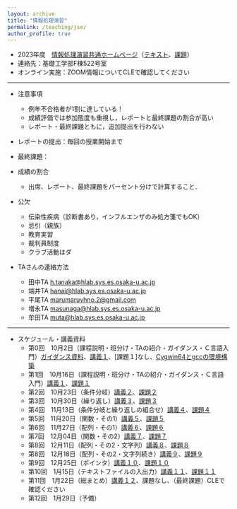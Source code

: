 ```yaml
---
layout: archive
title: "情報処理演習"
permalink: /teaching/jse/
author_profile: true
---
```


* 2023年度　[情報処理演習共通ホームページ](http://www.hlab.sys.es.osaka-u.ac.jp/people/wan/jse/)（[テキスト](http://www.hlab.sys.es.osaka-u.ac.jp/people/wan/jse/text/index.html)、[課題](http://www.hlab.sys.es.osaka-u.ac.jp/people/wan/jse/kadai/index.html)）
* 連絡先：基礎工学部F棟522号室
* オンライン実施：ZOOM情報についてCLEで確認してください

---

* 注意事項
  * 例年不合格者が1割に達している！
  * 成績評価では参加態度も重視し，レポートと最終課題の割合が高い
  * レポート・最終課題ともに，追加提出を行わない

* レポートの提出：毎回の授業開始まで
* 最終課題：

* 成績の割合
  * 出席、レポート、最終課題をパーセント分けで計算すること．

* 公欠
  * 伝染性疾病（診断書あり，インフルエンザのみ処方箋でもOK）
  * 忌引（親族）
  * 教育実習
  * 裁判員制度
  * クラブ活動はダ

* TAさんの連絡方法
  * 田中TA h.tanaka@hlab.sys.es.osaka-u.ac.jp
  * 端井TA hanai@hlab.sys.es.osaka-u.ac.jp 
  * 平尾TA marumaruyhno.2@gmail.com
  * 増永TA masunaga@hlab.sys.es.osaka-u.ac.jp
  * 牟田TA muta@hlab.sys.es.osaka-u.ac.jp

---

* スケジュール・講義資料
  * 第0回　10月2日（課程説明・班分け・TAの紹介・ガイダンス・Ｃ言語入門）[ガイダンス資料](https://wanweiwei07.github.io/files/guidance.pdf)、[講義１](https://wanweiwei07.github.io/files/jse1.pdf)、[課題１]なし、[Cygwin64とgccの環境構築](https://www.notion.so/Cygwin-gcc-f29fc29ac4c9479bb8e25ae1dfa34a62)
  * 第1回　10月16日（課程説明・班分け・TAの紹介・ガイダンス・Ｃ言語入門）[講義１](https://wanweiwei07.github.io/files/jse1.pdf)、[課題１](http://www.hlab.sys.es.osaka-u.ac.jp/people/wan/jse/kadai/kadai01.html)
  * 第2回　10月23日（条件分岐）[講義２](https://wanweiwei07.github.io/files/jse2.pdf)、[課題２](http://www.hlab.sys.es.osaka-u.ac.jp/people/wan/jse/kadai/kadai02.html)
  * 第3回　10月30日（繰り返し）[講義３](https://wanweiwei07.github.io/files/jse3.pdf)、[課題３](http://www.hlab.sys.es.osaka-u.ac.jp/people/wan/jse/kadai/kadai03.html)
  * 第4回　11月13日（条件分岐と繰り返しの組合せ）[講義４](https://wanweiwei07.github.io/files/jse4.pdf)、[課題４](http://www.hlab.sys.es.osaka-u.ac.jp/people/wan/jse/kadai/kadai04.html)
  * 第5回　11月20日（関数・その1）[講義５](https://wanweiwei07.github.io/files/jse5.pdf)、[課題５](http://www.hlab.sys.es.osaka-u.ac.jp/people/wan/jse/kadai/kadai05.html)
  * 第6回　11月27日（配列・その1）[講義６](https://wanweiwei07.github.io/files/jse6.pdf)、[課題６](http://www.hlab.sys.es.osaka-u.ac.jp/people/wan/jse/kadai/kadai06.html)
  * 第7回　12月04日（関数・その2）[講義７](https://wanweiwei07.github.io/files/jse7.pdf)、[課題７](http://www.hlab.sys.es.osaka-u.ac.jp/people/wan/jse/kadai/kadai07.html)
  * 第8回　12月11日（配列・その2・文字列）[講義８](https://wanweiwei07.github.io/files/jse8.pdf)、[課題８](http://www.hlab.sys.es.osaka-u.ac.jp/people/wan/jse/kadai/kadai08.html)
  * 第8回　12月18日（配列・その2・文字列続き）[講義９]()、[課題９]()
  * 第9回　12月25日（ポインタ）[講義１０]()、[課題１０]()
  * 第10回　1月15日（テキストファイルの入出力）[講義１１]()、[課題１１]()
  * 第11回　1月22日（総まとめ）[講義１２]()、課題なし、（最終課題）CLEで確認ください
  * 第12回　1月29日（予備）